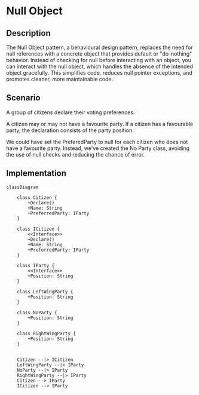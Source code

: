 ﻿# Null Object

## Description

The Null Object pattern, a behavioural design pattern, 
replaces the need for null references with a concrete 
object that provides default or "do-nothing" behavior.
Instead of checking for null before interacting with 
an object, you can interact with the null object, 
which handles the absence of the intended object 
gracefully. 
This simplifies code, reduces null pointer exceptions, 
and promotes cleaner, more maintainable code. 


## Scenario

A group of citizens declare their voting preferences.

A citizen may or may not have a favourite party.
If a citizen has a favourable party, the declaration
consists of the party position.

We could have set the PreferedParty to null for each
citizen who does not have a favourite party.
Instead, we've created the No Party class, avoiding
the use of null checks and reducing the chance of error.

## Implementation

```mermaid
classDiagram

    class Citizen {
        +Declare()
        +Name: String
        +PreferredParty: IParty
    }

    class ICitizen {
        <<Interface>>
        +Declare()
        +Name: String
        +PreferredParty: IParty
    }

    class IParty {
        <<Interface>>
        +Position: String
    }

    class LeftWingParty {
        +Position: String
    }

    class NoParty {
        +Position: String
    }

    class RightWingParty {
        +Position: String
    }


    Citizen --|> ICitizen
    LeftWingParty --|> IParty
    NoParty --|> IParty
    RightWingParty --|> IParty
    Citizen --> IParty
    ICitizen --> IParty

```
